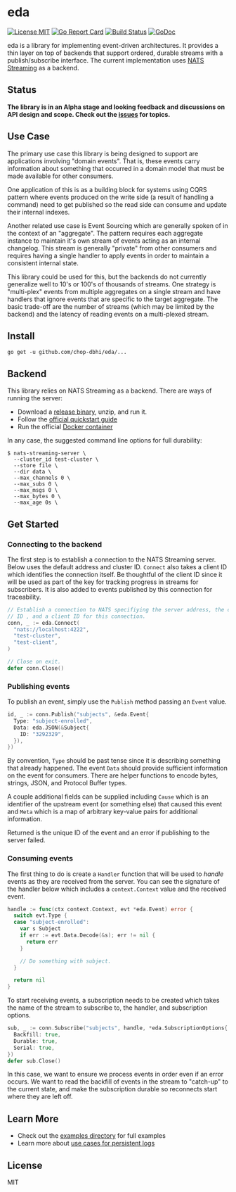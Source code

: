 # eda

[![License MIT](https://img.shields.io/badge/License-MIT-blue.svg)](http://opensource.org/licenses/MIT)
[![Go Report Card](https://goreportcard.com/badge/github.com/chop-dbhi/eda)](https://goreportcard.com/report/github.com/chop-dbhi/eda) [![Build Status](https://travis-ci.org/chop-dbhi/eda.svg?branch=master)](http://travis-ci.org/chop-dbhi/eda) [![GoDoc](https://godoc.org/github.com/chop-dbhi/eda?status.svg)](http://godoc.org/github.com/chop-dbhi/eda)

eda is a library for implementing event-driven architectures. It provides a thin layer on top of backends that support ordered, durable streams with a publish/subscribe interface. The current implementation uses [NATS Streaming](https://github.com/nats-io/nats-streaming-server) as a backend.

## Status

**The library is in an Alpha stage and looking feedback and discussions on API design and scope. Check out the [issues](https://github.com/chop-dbhi/eda/issues) for topics.**

## Use Case

The primary use case this library is being designed to support are applications involving "domain events". That is, these events carry information about something that occurred in a domain model that must be made available for other consumers.

One application of this is as a building block for systems using CQRS pattern where events produced on the write side (a result of handling a command) need to get published so the read side can consume and update their internal indexes.

Another related use case is Event Sourcing which are generally spoken of in the context of an "aggregate". The pattern requires each aggregate instance to maintain it's own stream of events acting as an internal changelog. This stream is generally "private" from other consumers and requires having a single handler to apply events in order to maintain a consistent internal state.

This library could be used for this, but the backends do not currently generalize well to 10's or 100's of thousands of streams. One strategy is "multi-plex" events from multiple aggregates on a single stream and have handlers that ignore events that are specific to the target aggregate. The basic trade-off are the number of streams (which may be limited by the backend) and the latency of reading events on a multi-plexed stream.

## Install

```
go get -u github.com/chop-dbhi/eda/...
```

## Backend

This library relies on NATS Streaming as a backend. There are ways of running the server:

- Download a [release binary](https://github.com/nats-io/nats-streaming-server/releases), unzip, and run it.
- Follow the [official quickstart guide](https://nats.io/documentation/streaming/nats-streaming-quickstart/)
- Run the official [Docker container](https://hub.docker.com/_/nats-streaming/)

In any case, the suggested command line options for full durability:

```
$ nats-streaming-server \
  --cluster_id test-cluster \
  --store file \
  --dir data \
  --max_channels 0 \
  --max_subs 0 \
  --max_msgs 0 \
  --max_bytes 0 \
  --max_age 0s \
```

## Get Started

### Connecting to the backend

The first step is to establish a connection to the NATS Streaming server. Below uses the default address and cluster ID. `Connect` also takes a client ID which identifies the connection itself. Be thoughtful of the client ID since it will be used as part of the key for tracking progress in streams for subscribers. It is also added to events published by this connection for traceability.

```go
// Establish a connection to NATS specifiying the server address, the cluster
// ID , and a client ID for this connection.
conn, _ := eda.Connect(
  "nats://localhost:4222",
  "test-cluster",
  "test-client",
)

// Close on exit.
defer conn.Close()
```

### Publishing events

To publish an event, simply use the `Publish` method passing an `Event` value.

```go
id, _ := conn.Publish("subjects", &eda.Event{
  Type: "subject-enrolled",
  Data: eda.JSON(&Subject{
    ID: "3292329",
  }),
})
```

By convention, `Type` should be past tense since it is describing something that already happened. The event `Data` should provide sufficient information on the event for consumers. There are helper functions to encode bytes, strings, JSON, and Protocol Buffer types.

A couple additional fields can be supplied including `Cause` which is an identifier of the upstream event (or something else) that caused this event and `Meta` which is a map of arbitrary key-value pairs for additional information.

Returned is the unique ID of the event and an error if publishing to the server failed.

### Consuming events

The first thing to do is create a `Handler` function that will be used to *handle* events as they are received from the server. You can see the signature of the handler below which includes a `context.Context` value and the received event.

```go
handle := func(ctx context.Context, evt *eda.Event) error {
  switch evt.Type {
  case "subject-enrolled":
    var s Subject
    if err := evt.Data.Decode(&s); err != nil {
      return err
    }

    // Do something with subject.
  }

  return nil
}
```

To start receiving events, a subscription needs to be created which takes the name of the stream to subscribe to, the handler, and subscription options.

```go
sub, _ := conn.Subscribe("subjects", handle, *eda.SubscriptionOptions{
  Backfill: true,
  Durable: true,
  Serial: true,
})
defer sub.Close()
```

In this case, we want to ensure we process events in order even if an error occurs. We want to read the backfill of events in the stream to "catch-up" to the current state, and make the subscription durable so reconnects start where they are left off.

## Learn More

- Check out the [examples directory](./examples) for full examples
- Learn more about [use cases for persistent logs](https://dev.to/byronruth/use-cases-for-persistent-logs-with-nats-streaming)

## License

MIT
